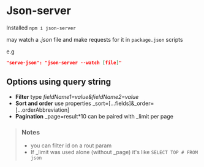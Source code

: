 # Json-server
 
 Installed `npm i json-server`

 may watch a *.json* file and make requests for it in `package.json` scripts

 e.g
 ```json
 "serve-json": "json-server --watch [file]"
 ```

 ## Options using query string

 * **Filter** type *fieldName1=value&fieldName2=value*
 * **Sort and order** use properties _sort=[...fields]&_order=[...orderAbbreviation]
 * **Pagination** _page=result*10 can be paired with _limit per page

 > ### Notes  
 > * you can filter id on a rout param  
 > * If _limit was used alone (without _page) it's like `SELECT TOP # FROM json`
